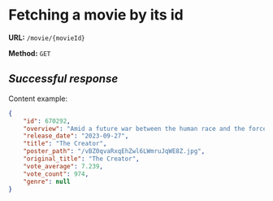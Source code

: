 # Fetching a movie by its id

**URL:** `/movie/{movieId}`

**Method:** `GET`

## *Successful response*

Content example:

```json
{
    "id": 670292,
    "overview": "Amid a future war between the human race and the forces of artificial intelligence, a hardened ex-special forces agent grieving the disappearance of his wife, is recruited to hunt down and kill the Creator, the elusive architect of advanced AI who has developed a mysterious weapon with the power to end the war—and mankind itself.",
    "release_date": "2023-09-27",
    "title": "The Creator",
    "poster_path": "/vBZ0qvaRxqEhZwl6LWmruJqWE8Z.jpg",
    "original_title": "The Creator",
    "vote_average": 7.239,
    "vote_count": 974,
    "genre": null
}
```